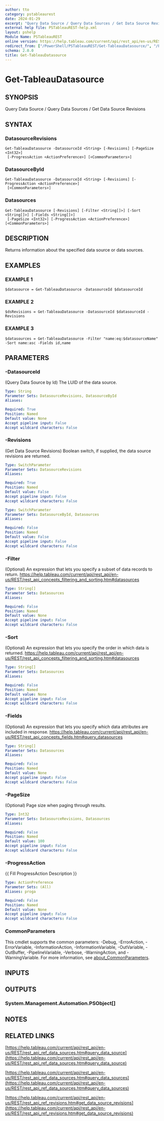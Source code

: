 ```yaml
---
author: tto
category: pstableaurest
date: 2024-01-29
excerpt: "Query Data Source / Query Data Sources / Get Data Source Revisions"
external help file: PSTableauREST-help.xml
layout: pshelp
Module Name: PSTableauREST
online version: https://help.tableau.com/current/api/rest_api/en-us/REST/rest_api_ref_data_sources.htm#query_data_source
redirect_from: ["/PowerShell/PSTableauREST/Get-TableauDatasource/", "/PowerShell/PSTableauREST/get-tableaudatasource/", "/PowerShell/get-tableaudatasource/"]
schema: 2.0.0
title: Get-TableauDatasource
---
```


# Get-TableauDatasource

## SYNOPSIS
Query Data Source / Query Data Sources / Get Data Source Revisions

## SYNTAX

### DatasourceRevisions
```
Get-TableauDatasource -DatasourceId <String> [-Revisions] [-PageSize <Int32>]
 [-ProgressAction <ActionPreference>] [<CommonParameters>]
```

### DatasourceById
```
Get-TableauDatasource -DatasourceId <String> [-Revisions] [-ProgressAction <ActionPreference>]
 [<CommonParameters>]
```

### Datasources
```
Get-TableauDatasource [-Revisions] [-Filter <String[]>] [-Sort <String[]>] [-Fields <String[]>]
 [-PageSize <Int32>] [-ProgressAction <ActionPreference>] [<CommonParameters>]
```

## DESCRIPTION
Returns information about the specified data source or data sources.

## EXAMPLES

### EXAMPLE 1
```
$datasource = Get-TableauDatasource -DatasourceId $datasourceId
```

### EXAMPLE 2
```
$dsRevisions = Get-TableauDatasource -DatasourceId $datasourceId -Revisions
```

### EXAMPLE 3
```
$datasources = Get-TableauDatasource -Filter "name:eq:$datasourceName" -Sort name:asc -Fields id,name
```

## PARAMETERS

### -DatasourceId
(Query Data Source by Id) The LUID of the data source.

```yaml
Type: String
Parameter Sets: DatasourceRevisions, DatasourceById
Aliases:

Required: True
Position: Named
Default value: None
Accept pipeline input: False
Accept wildcard characters: False
```

### -Revisions
(Get Data Source Revisions) Boolean switch, if supplied, the data source revisions are returned.

```yaml
Type: SwitchParameter
Parameter Sets: DatasourceRevisions
Aliases:

Required: True
Position: Named
Default value: False
Accept pipeline input: False
Accept wildcard characters: False
```

```yaml
Type: SwitchParameter
Parameter Sets: DatasourceById, Datasources
Aliases:

Required: False
Position: Named
Default value: False
Accept pipeline input: False
Accept wildcard characters: False
```

### -Filter
(Optional)
An expression that lets you specify a subset of data records to return.
https://help.tableau.com/current/api/rest_api/en-us/REST/rest_api_concepts_filtering_and_sorting.htm#datasources

```yaml
Type: String[]
Parameter Sets: Datasources
Aliases:

Required: False
Position: Named
Default value: None
Accept pipeline input: False
Accept wildcard characters: False
```

### -Sort
(Optional)
An expression that lets you specify the order in which data is returned.
https://help.tableau.com/current/api/rest_api/en-us/REST/rest_api_concepts_filtering_and_sorting.htm#datasources

```yaml
Type: String[]
Parameter Sets: Datasources
Aliases:

Required: False
Position: Named
Default value: None
Accept pipeline input: False
Accept wildcard characters: False
```

### -Fields
(Optional)
An expression that lets you specify which data attributes are included in response.
https://help.tableau.com/current/api/rest_api/en-us/REST/rest_api_concepts_fields.htm#query_datasources

```yaml
Type: String[]
Parameter Sets: Datasources
Aliases:

Required: False
Position: Named
Default value: None
Accept pipeline input: False
Accept wildcard characters: False
```

### -PageSize
(Optional) Page size when paging through results.

```yaml
Type: Int32
Parameter Sets: DatasourceRevisions, Datasources
Aliases:

Required: False
Position: Named
Default value: 100
Accept pipeline input: False
Accept wildcard characters: False
```

### -ProgressAction
{{ Fill ProgressAction Description }}

```yaml
Type: ActionPreference
Parameter Sets: (All)
Aliases: proga

Required: False
Position: Named
Default value: None
Accept pipeline input: False
Accept wildcard characters: False
```

### CommonParameters
This cmdlet supports the common parameters: -Debug, -ErrorAction, -ErrorVariable, -InformationAction, -InformationVariable, -OutVariable, -OutBuffer, -PipelineVariable, -Verbose, -WarningAction, and -WarningVariable. For more information, see [about_CommonParameters](http://go.microsoft.com/fwlink/?LinkID=113216).

## INPUTS

## OUTPUTS

### System.Management.Automation.PSObject[]
## NOTES

## RELATED LINKS

[https://help.tableau.com/current/api/rest_api/en-us/REST/rest_api_ref_data_sources.htm#query_data_source](https://help.tableau.com/current/api/rest_api/en-us/REST/rest_api_ref_data_sources.htm#query_data_source)

[https://help.tableau.com/current/api/rest_api/en-us/REST/rest_api_ref_data_sources.htm#query_data_sources](https://help.tableau.com/current/api/rest_api/en-us/REST/rest_api_ref_data_sources.htm#query_data_sources)

[https://help.tableau.com/current/api/rest_api/en-us/REST/rest_api_ref_revisions.htm#get_data_source_revisions](https://help.tableau.com/current/api/rest_api/en-us/REST/rest_api_ref_revisions.htm#get_data_source_revisions)

